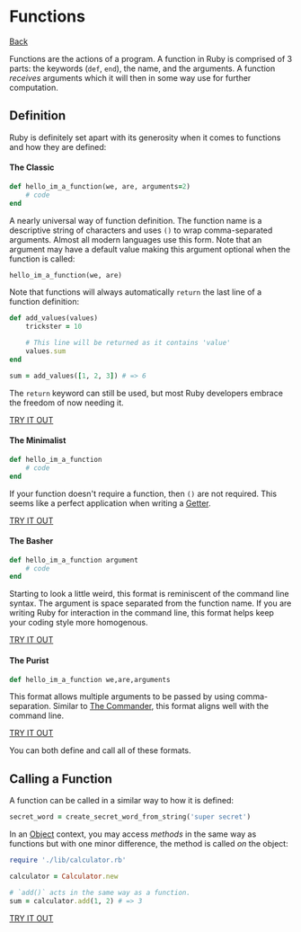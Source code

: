 # Functions

[Back](/README.md)

Functions are the actions of a program. A function in Ruby is comprised of 3 parts:
the keywords (`def`, `end`), the name, and the arguments.  A function *receives* arguments which it will then in some way use for further computation.

## Definition

Ruby is definitely set apart with its generosity when it comes to functions and how they are defined:

#### The Classic
```ruby
def hello_im_a_function(we, are, arguments=2)
    # code
end
```

A nearly universal way of function definition.  The function name is a descriptive string of characters and uses `()` to wrap comma-separated arguments. Almost all modern languages use this form. Note that an argument may have a default value making this argument optional when the function is called:

```ruby
hello_im_a_function(we, are)
```

Note that functions will always automatically `return` the last line of a function definition:

```ruby
def add_values(values)
    trickster = 10

    # This line will be returned as it contains 'value'
    values.sum
end

sum = add_values([1, 2, 3]) # => 6
```

The `return` keyword can still be used, but most Ruby developers embrace the freedom of now needing it.

[TRY IT OUT]("https://try.ruby-lang.org/")

#### The Minimalist
```ruby
def hello_im_a_function
    # code
end
```
If your function doesn't require a function, then `()` are not required.  This seems like a perfect application when writing a [Getter](/ClassesAndObjects.md).

[TRY IT OUT]("https://try.ruby-lang.org/")

#### The Basher
```ruby
def hello_im_a_function argument
    # code
end
```

Starting to look a little weird, this format is reminiscent of the command line syntax.  The argument is space separated from the function name.  If you are writing Ruby for interaction in the command line, this format helps keep your coding style more homogenous.

[TRY IT OUT]("https://try.ruby-lang.org/")

#### The Purist
```ruby
def hello_im_a_function we,are,arguments
```

This format allows multiple arguments to be passed by using comma-separation.  Similar to [The Commander](#the-commander), this format aligns well with the command line.

[TRY IT OUT]("https://try.ruby-lang.org/")

You can both define and call all of these formats.

## Calling a Function

A function can be called in a similar way to how it is defined:

```ruby
secret_word = create_secret_word_from_string('super secret')
```

In an [Object](/ClassesAndObjects.md) context, you may access *methods* in the same way as functions but with one minor difference, the method is called *on* the object:

```ruby
require './lib/calculator.rb'

calculator = Calculator.new

# `add()` acts in the same way as a function.
sum = calculator.add(1, 2) # => 3
```

[TRY IT OUT]("https://try.ruby-lang.org/")
